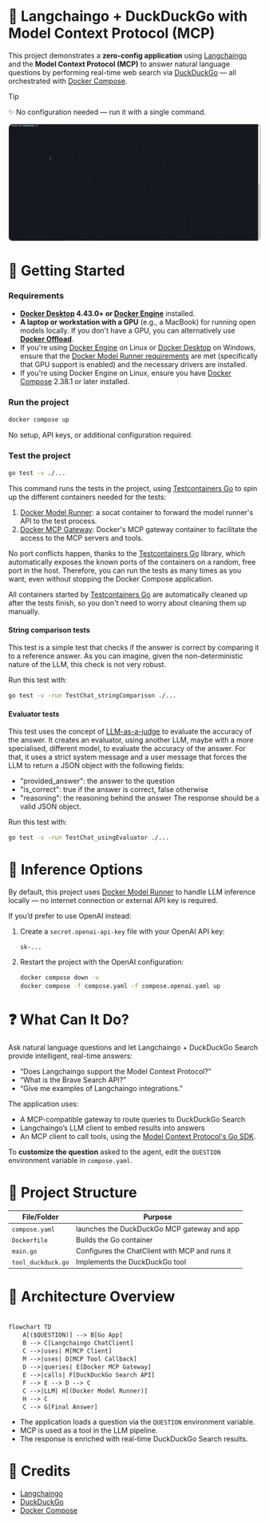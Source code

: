 # 🧠 Langchaingo + DuckDuckGo with Model Context Protocol (MCP)

This project demonstrates a **zero-config application** using [Langchaingo] and
the **Model Context Protocol (MCP)** to answer natural language questions by performing
real-time web search via [DuckDuckGo] — all orchestrated with [Docker Compose].

> [!Tip]
> ✨ No configuration needed — run it with a single command.

<p align="center">
  <img src="demo.gif"
       alt="Langchaingo DuckDuckGo Search Demo"
       style="border: 1px solid #ccc; border-radius: 8px;" />
</p>

# 🚀 Getting Started

### Requirements

+ **[Docker Desktop] 4.43.0+ or [Docker Engine]** installed.
+ **A laptop or workstation with a GPU** (e.g., a MacBook) for running open models locally. If you
  don't have a GPU, you can alternatively use **[Docker Offload]**.
+ If you're using [Docker Engine] on Linux or [Docker Desktop] on Windows, ensure that the
  [Docker Model Runner requirements] are met (specifically that GPU
  support is enabled) and the necessary drivers are installed.
+ If you're using Docker Engine on Linux, ensure you have [Docker Compose] 2.38.1 or later installed.

### Run the project

```sh
docker compose up
```

No setup, API keys, or additional configuration required.

### Test the project

```sh
go test -v ./...
```

This command runs the tests in the project, using [Testcontainers Go] to spin up the different containers needed for the tests:

1. [Docker Model Runner]: a socat container to forward the model runner's API to the test process.
2. [Docker MCP Gateway]: Docker's MCP gateway container to facilitate the access to the MCP servers and tools.

No port conflicts happen, thanks to the [Testcontainers Go] library, which automatically exposes the known ports of the containers on a random, free port in the host. Therefore, you can run the tests as many times as you want, even without stopping the Docker Compose application.

All containers started by [Testcontainers Go] are automatically cleaned up after the tests finish, so you don't need to worry about cleaning them up manually.

#### String comparison tests

This test is a simple test that checks if the answer is correct by comparing it to a reference answer. As you can imagine, given the non-deterministic nature of the LLM, this check is not very robust.

Run this test with:

```sh
go test -v -run TestChat_stringComparison ./...
```

#### Evaluator tests

This test uses the concept of [LLM-as-a-judge] to evaluate the accuracy of the answer. It creates an evaluator, using another LLM, maybe with a more specialised, different model, to evaluate the accuracy of the answer. For that, it uses a strict system message and a user message that forces the LLM to return a JSON object with the following fields:
- "provided_answer": the answer to the question
- "is_correct": true if the answer is correct, false otherwise
- "reasoning": the reasoning behind the answer
The response should be a valid JSON object.

Run this test with:

```sh
go test -v -run TestChat_usingEvaluator ./...
```

# 🧠 Inference Options

By default, this project uses [Docker Model Runner] to handle LLM inference locally — no internet
connection or external API key is required.

If you’d prefer to use OpenAI instead:

1. Create a `secret.openai-api-key` file with your OpenAI API key:

    ```plaintext
    sk-...
    ```

2. Restart the project with the OpenAI configuration:

    ```sh
    docker compose down -v
    docker compose -f compose.yaml -f compose.openai.yaml up
    ```

# ❓ What Can It Do?

Ask natural language questions and let Langchaingo + DuckDuckGo Search provide intelligent, real-time answers:

+ “Does Langchaingo support the Model Context Protocol?”
+ “What is the Brave Search API?”
+ “Give me examples of Langchaingo integrations.”

The application uses:

+ A MCP-compatible gateway to route queries to DuckDuckGo Search
+ Langchaingo’s LLM client to embed results into answers
+ An MCP client to call tools, using the [Model Context Protocol's Go SDK].

To **customize the question** asked to the agent, edit the `QUESTION` environment variable in `compose.yaml`.

# 🧱 Project Structure

| **File/Folder**          | **Purpose**                                      |
| ------------------------ | ------------------------------------------------ |
| `compose.yaml`           | launches the DuckDuckGo MCP gateway and app |
| `Dockerfile`             | Builds the Go container                 |
| `main.go`                | Configures the ChatClient with MCP and runs it |
| `tool_duckduck.go`       | Implements the DuckDuckGo tool |

# 🔧 Architecture Overview

```mermaid

flowchart TD
    A[($QUESTION)] --> B[Go App]
    B --> C[Langchaingo ChatClient]
    C -->|uses| M[MCP Client]
    M -->|uses| D[MCP Tool Callback]
    D -->|queries| E[Docker MCP Gateway]
    E -->|calls| F[DuckDuckGo Search API]
    F --> E --> D --> C
    C -->|LLM| H[(Docker Model Runner)]
    H --> C
    C --> G[Final Answer]

```

+ The application loads a question via the `QUESTION` environment variable.
+ MCP is used as a tool in the LLM pipeline.
+ The response is enriched with real-time DuckDuckGo Search results.

# 📎 Credits

+ [Langchaingo]
+ [DuckDuckGo]
+ [Docker Compose]

[DuckDuckGo]: https://duckduckgo.com
[Langchaingo]: https://github.com/tmc/langchaingo
[LLM-as-a-judge]: https://eugeneyan.com/writing/llm-evaluators/
[Testcontainers Go]: https://github.com/testcontainers/testcontainers-go
[Model Context Protocol's Go SDK]: https://github.com/modelcontextprotocol/go-sdk/
[Docker Compose]: https://github.com/docker/compose
[Docker Desktop]: https://www.docker.com/products/docker-desktop/
[Docker Engine]: https://docs.docker.com/engine/
[Docker Model Runner]: https://docs.docker.com/ai/model-runner/
[Docker MCP Gateway]: https://docs.docker.com/ai/mcp-gateway/
[Docker Model Runner requirements]: https://docs.docker.com/ai/model-runner/
[Docker Offload]: https://www.docker.com/products/docker-offload/
